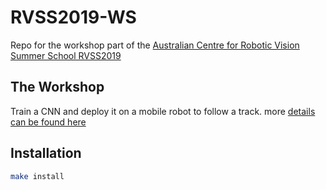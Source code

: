 # RVSS2019-WS
Repo for the workshop part of the [Australian Centre for Robotic Vision Summer School RVSS2019](https://www.roboticvision.org/rvss2019)

## The Workshop
Train a CNN and deploy it on a mobile robot to follow a track. 
more [details can be found here](https://sites.google.com/view/rvss2019ws/overview)

## Installation

```bash
make install
```
